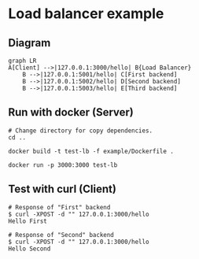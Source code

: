 # Load balancer example
## Diagram
```mermaid
graph LR
A[Client] -->|127.0.0.1:3000/hello| B{Load Balancer}    
    B -->|127.0.0.1:5001/hello| C[First backend]
    B -->|127.0.0.1:5002/hello| D[Second backend]
    B -->|127.0.0.1:5003/hello| E[Third backend]
```
## Run with docker (Server)
```
# Change directory for copy dependencies.
cd ..

docker build -t test-lb -f example/Dockerfile .

docker run -p 3000:3000 test-lb
```

## Test with curl (Client)
```
# Response of "First" backend
$ curl -XPOST -d "" 127.0.0.1:3000/hello 
Hello First

# Response of "Second" backend
$ curl -XPOST -d "" 127.0.0.1:3000/hello 
Hello Second
```
